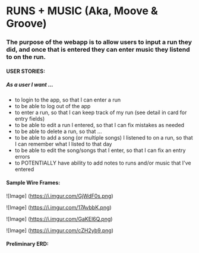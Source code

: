 # RUNS + MUSIC (Aka, Moove & Groove)

### The purpose of the webapp is to allow users to input a run they did, and once that is entered they can enter music they listend to on the run. 

#### USER STORIES:
##### As a user I want ...
- to login to the app, so that I can enter a run
- to be able to log out of the app
- to enter a run, so that I can keep track of my run (see detail in card for entry fields)
- to be able to edit a run I entered, so that I can fix mistakes as needed
- to be able to delete a run, so that ...
- to be able to add a song (or multiple songs) I listened to on a run, so that I can remember what I listed to that day
- to be able to edit the song/songs that I enter, so that I can fix an entry errors
- to POTENTIALLY have ability to add notes to runs and/or music that I've entered

#### Sample Wire Frames: 

![Image] (https://i.imgur.com/GjWdF0s.png)

![Image] (https://i.imgur.com/17AvbbK.png)

![Image] (https://i.imgur.com/GaKEl6Q.png)

![Image] (https://i.imgur.com/cZH2yb9.png)



#### Preliminary ERD: 






